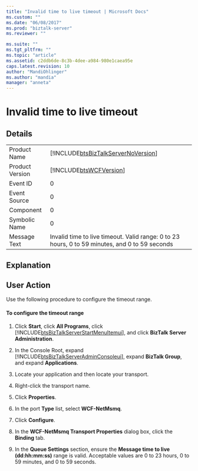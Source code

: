 ```yaml
---
title: "Invalid time to live timeout | Microsoft Docs"
ms.custom: ""
ms.date: "06/08/2017"
ms.prod: "biztalk-server"
ms.reviewer: ""

ms.suite: ""
ms.tgt_pltfrm: ""
ms.topic: "article"
ms.assetid: c2ddb6de-8c3b-4dee-a984-980e1caea95e
caps.latest.revision: 10
author: "MandiOhlinger"
ms.author: "mandia"
manager: "anneta"
---
```

# Invalid time to live timeout
## Details  

|                 |                                                                                                |
|-----------------|------------------------------------------------------------------------------------------------|
|  Product Name   |       [!INCLUDE[btsBizTalkServerNoVersion](../includes/btsbiztalkservernoversion-md.md)]       |
| Product Version |                   [!INCLUDE[btsWCFVersion](../includes/btswcfversion-md.md)]                   |
|    Event ID     |                                               0                                                |
|  Event Source   |                                               0                                                |
|    Component    |                                               0                                                |
|  Symbolic Name  |                                               0                                                |
|  Message Text   | Invalid time to live timeout. Valid range: 0 to 23 hours, 0 to 59 minutes, and 0 to 59 seconds |

## Explanation  

## User Action  
 Use the following procedure to configure the timeout range.  

#### To configure the timeout range  

1. Click **Start**, click **All Programs**, click [!INCLUDE[btsBizTalkServerStartMenuItemui](../includes/btsbiztalkserverstartmenuitemui-md.md)], and click **BizTalk Server Administration**.  

2. In the Console Root, expand [!INCLUDE[btsBizTalkServerAdminConsoleui](../includes/btsbiztalkserveradminconsoleui-md.md)], expand **BizTalk Group**, and expand  **Applications**.  

3. Locate your application and then locate your transport.  

4. Right-click the transport name.  

5. Click **Properties**.  

6. In the port **Type** list, select **WCF-NetMsmq**.  

7. Click **Configure**.  

8. In the **WCF-NetMsmq Transport Properties** dialog box, click the **Binding** tab.  

9. In the **Queue Settings** section, ensure the **Message time to live (dd:hh:mm:ss)** range is valid. Acceptable values are 0 to 23 hours, 0 to 59 minutes, and 0 to 59 seconds.
